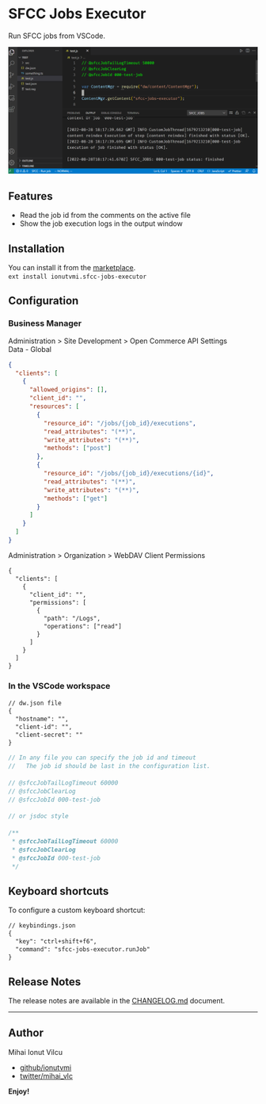 # SFCC Jobs Executor

Run SFCC jobs from VSCode.

![screenshot](/screenshots/screen1.png)

## Features

- Read the job id from the comments on the active file
- Show the job execution logs in the output window

## Installation

You can install it from the [marketplace](https://marketplace.visualstudio.com/items?itemName=ionutvmi.sfcc-jobs-executor).  
`ext install ionutvmi.sfcc-jobs-executor`

## Configuration

### Business Manager

Administration > Site Development > Open Commerce API Settings  
Data - Global

```json
{
  "clients": [
    {
      "allowed_origins": [],
      "client_id": "",
      "resources": [
        {
          "resource_id": "/jobs/{job_id}/executions",
          "read_attributes": "(**)",
          "write_attributes": "(**)",
          "methods": ["post"]
        },
        {
          "resource_id": "/jobs/{job_id}/executions/{id}",
          "read_attributes": "(**)",
          "write_attributes": "(**)",
          "methods": ["get"]
        }
      ]
    }
  ]
}
```

Administration > Organization > WebDAV Client Permissions

```jsonc
{
  "clients": [
    {
      "client_id": "",
      "permissions": [
        {
          "path": "/Logs",
          "operations": ["read"]
        }
      ]
    }
  ]
}
```

### In the VSCode workspace

```jsonc
// dw.json file
{
  "hostname": "",
  "client-id": "",
  "client-secret": ""
}
```

```js
// In any file you can specify the job id and timeout
//   The job id should be last in the configuration list.

// @sfccJobTailLogTimeout 60000
// @sfccJobClearLog
// @sfccJobId 000-test-job

// or jsdoc style

/**
 * @sfccJobTailLogTimeout 60000
 * @sfccJobClearLog
 * @sfccJobId 000-test-job
 */
```

## Keyboard shortcuts

To configure a custom keyboard shortcut:

```jsonc
// keybindings.json
{
  "key": "ctrl+shift+f6",
  "command": "sfcc-jobs-executor.runJob"
}
```

## Release Notes

The release notes are available in the [CHANGELOG.md](./CHANGELOG.md) document.

---

## Author

Mihai Ionut Vilcu

- [github/ionutvmi](https://github.com/ionutvmi)
- [twitter/mihai_vlc](http://twitter.com/mihai_vlc)

**Enjoy!**
